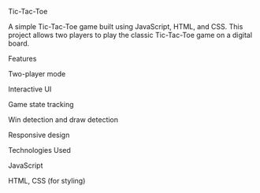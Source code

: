 Tic-Tac-Toe

A simple Tic-Tac-Toe game built using JavaScript, HTML, and CSS. This project allows two players to play the classic Tic-Tac-Toe game on a digital board.

Features

Two-player mode

Interactive UI

Game state tracking

Win detection and draw detection

Responsive design

Technologies Used

JavaScript

HTML, CSS (for styling)
